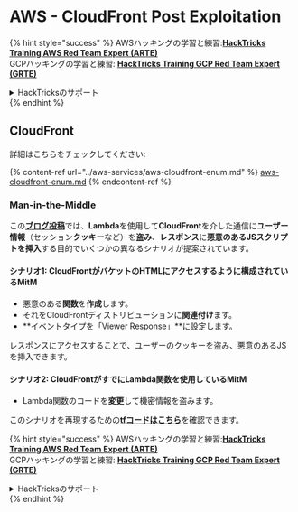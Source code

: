 # AWS - CloudFront Post Exploitation

{% hint style="success" %}
AWSハッキングの学習と練習:<img src="/.gitbook/assets/image.png" alt="" data-size="line">[**HackTricks Training AWS Red Team Expert (ARTE)**](https://training.hacktricks.xyz/courses/arte)<img src="/.gitbook/assets/image.png" alt="" data-size="line">\
GCPハッキングの学習と練習: <img src="/.gitbook/assets/image (2).png" alt="" data-size="line">[**HackTricks Training GCP Red Team Expert (GRTE)**<img src="/.gitbook/assets/image (2).png" alt="" data-size="line">](https://training.hacktricks.xyz/courses/grte)

<details>

<summary>HackTricksのサポート</summary>

* [**サブスクリプションプラン**](https://github.com/sponsors/carlospolop)をチェック！
* 💬 [**Discordグループ**](https://discord.gg/hRep4RUj7f)に参加するか、[**telegramグループ**](https://t.me/peass)に参加するか、**Twitter** 🐦 [**@hacktricks\_live**](https://twitter.com/hacktricks\_live)**をフォロー**してください。
* **HackTricks**と**HackTricks Cloud**のGitHubリポジトリにPRを提出して**ハッキングテクニックを共有**してください。

</details>
{% endhint %}

## CloudFront

詳細はこちらをチェックしてください:

{% content-ref url="../aws-services/aws-cloudfront-enum.md" %}
[aws-cloudfront-enum.md](../aws-services/aws-cloudfront-enum.md)
{% endcontent-ref %}

### Man-in-the-Middle

この[**ブログ投稿**](https://medium.com/@adan.alvarez/how-attackers-can-misuse-aws-cloudfront-access-to-make-it-rain-cookies-acf9ce87541c)では、**Lambda**を使用して**CloudFront**を介した通信に**ユーザー情報**（セッション**クッキー**など）を**盗み**、**レスポンス**に**悪意のあるJSスクリプトを挿入**する目的でいくつかの異なるシナリオが提案されています。

#### シナリオ1: CloudFrontがバケットのHTMLにアクセスするように構成されているMitM

* 悪意のある**関数**を**作成**します。
* それをCloudFrontディストリビューションに**関連付け**ます。
* **イベントタイプを「Viewer Response」**に設定します。

レスポンスにアクセスすることで、ユーザーのクッキーを盗み、悪意のあるJSを挿入できます。

#### シナリオ2: CloudFrontがすでにLambda関数を使用しているMitM

* Lambda関数のコードを**変更**して機密情報を盗みます。

このシナリオを再現するための[**tfコードはこちら**](https://github.com/adanalvarez/AWS-Attack-Scenarios/tree/main)を確認できます。

{% hint style="success" %}
AWSハッキングの学習と練習:<img src="/.gitbook/assets/image.png" alt="" data-size="line">[**HackTricks Training AWS Red Team Expert (ARTE)**](https://training.hacktricks.xyz/courses/arte)<img src="/.gitbook/assets/image.png" alt="" data-size="line">\
GCPハッキングの学習と練習: <img src="/.gitbook/assets/image (2).png" alt="" data-size="line">[**HackTricks Training GCP Red Team Expert (GRTE)**<img src="/.gitbook/assets/image (2).png" alt="" data-size="line">](https://training.hacktricks.xyz/courses/grte)

<details>

<summary>HackTricksのサポート</summary>

* [**サブスクリプションプラン**](https://github.com/sponsors/carlospolop)をチェック！
* 💬 [**Discordグループ**](https://discord.gg/hRep4RUj7f)に参加するか、[**telegramグループ**](https://t.me/peass)に参加するか、**Twitter** 🐦 [**@hacktricks\_live**](https://twitter.com/hacktricks\_live)**をフォロー**してください。
* **HackTricks**と**HackTricks Cloud**のGitHubリポジトリにPRを提出して**ハッキングテクニックを共有**してください。

</details>
{% endhint %}

